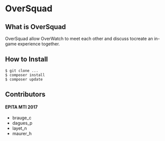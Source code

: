 OverSquad
====

What is OverSquad
---

OverSquad allow OverWatch to meet each other and discuss tocreate an
in-game experience together.

How to Install
---

```
$ git clone ...
$ composer install
$ composer update
```

Contributors
--

#### EPITA MTI 2017

- brauge_c
- dagues_p
- layet_n
- maurer_h